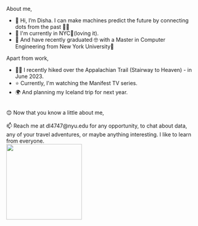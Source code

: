 About me,
- 👋 Hi, I’m Disha. I can make machines predict the future by connecting dots from the past 👀👾
- 📍 I'm currently in NYC🗽(loving it).
- 🌱 And have recently graduated 🤓 with a Master in Computer Engineering from New York University💜

Apart from work, 
- 🧗🏽 I recently hiked over the Appalachian Trail (Stairway to Heaven) - in June 2023.
- ⭐ Currently, I'm watching the Manifest TV series.
- 🌍 And planning my Iceland trip for next year.

<br>
😊 Now that you know a little about me,
<br>
<br>
📫 Reach me at dl4747@nyu.edu for any opportunity, to chat about data, any of your travel adventures, or maybe anything interesting. I like to learn from everyone.  
<br>



<a href="https://github.com/dldisha/convoychat">
  <img height=200 align="center" src="https://github-readme-stats.vercel.app/api/top-langs?username=dldisha&layout=compact&langs_count=8&card_width=320" />
</a>


<!---
dldisha/dldisha is a ✨ special ✨ repository because its `README.md` (this file) appears on your GitHub profile.
You can click the Preview link to take a look at your changes.
--->
